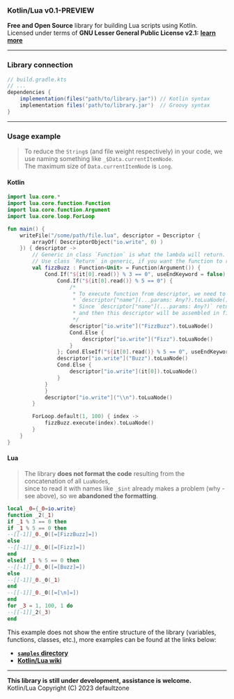 ### Kotlin/Lua v0.1-PREVIEW

**Free and Open Source** library for building Lua scripts using Kotlin.<br>
Licensed under terms of **GNU Lesser General Public License v2.1:** [**learn more**](https://github.com/defaultzon3/KotlinLua/blob/main/LICENSE)
***
### Library connection

```groovy
// build.gradle.kts
// ...
dependencies {
    implementation(files("path/to/library.jar")) // Kotlin syntax
    implementation files('path/to/library.jar')  // Groovy syntax
}
```
***

### Usage example
> To reduce the `String`s (and file weight respectively) in your code, we use naming something like `_$Data.currentItemNode`.<br>
> The maximum size of `Data.currentItemNode` is `Long`.

#### Kotlin

```kotlin
import lua.core.*
import lua.core.function.Function
import lua.core.function.Argument
import lua.core.loop.ForLoop

fun main() {
    writeFile("/some/path/file.lua", descriptor = Descriptor {
        arrayOf( DescriptorObject("io.write", 0) )
    }) { descriptor ->
        // Generic in class `Function` is what the lambda will return.
        // Use class `Return` in generic, if you want the function to return something.
        val fizzBuzz : Function<Unit> = Function(Argument()) {
            Cond.If("${it[0].read()} % 3 == 0", useEndKeyword = false) {
                Cond.If("${it[0].read()} % 5 == 0") {
                    /*
                     * To execute function from descriptor, we need to use next syntax:
                     * `descriptor["name"](...params: Any?).toLuaNode()`
                     * Since `descriptor["name"](...params: Any?)` returns String, we need to convert this string to LuaNode,
                     * and then this descriptor will be assembled in file, that passed by `path` argument in `writeFile` function.
                     */
                    descriptor["io.write"]("FizzBuzz").toLuaNode()
                    Cond.Else {
                        descriptor["io.write"]("Fizz").toLuaNode()
                    }
                }; Cond.ElseIf("${it[0].read()} % 5 == 0", useEndKeyword = true) {
                descriptor["io.write"]("Buzz").toLuaNode()
                Cond.Else {
                    descriptor["io.write"](it[0]).toLuaNode()
                }
            }
            }
            descriptor["io.write"]("\\n").toLuaNode()
        }

        ForLoop.default(1, 100) { index ->
            fizzBuzz.execute(index).toLuaNode()
        }
    }
}
```
#### Lua

> The library **does not format the code** resulting from the concatenation of all `LuaNode`s,<br>
> since to read it with names like `_$int` already makes a problem (why - see above), so we **abandoned the formatting**. 

```lua
local _0={_0=io.write}
function _2(_1)
if _1 % 3 == 0 then
if _1 % 5 == 0 then
--[[-1]]_0._0([=[FizzBuzz]=])
else
--[[-1]]_0._0([=[Fizz]=])
end
elseif _1 % 5 == 0 then
--[[-1]]_0._0([=[Buzz]=])
else
--[[-1]]_0._0(_1)
end
--[[-1]]_0._0([=[\n]=])
end
for _3 = 1, 100, 1 do
--[[-1]]_2(_3)
end
```

This example does not show the entire structure of the library (variables, functions, classes, etc.), more examples can be found at the links below:
- [**`samples` directory**](https://github.com/defaultzone/KotlinLua/tree/main/samples)
- [**Kotlin/Lua wiki**](https://github.com/defaultzone/KotlinLua/wiki)

***
**This library is still under development, assistance is welcome.**<br>
Kotlin/Lua Copyright (C) 2023 defaultzone
